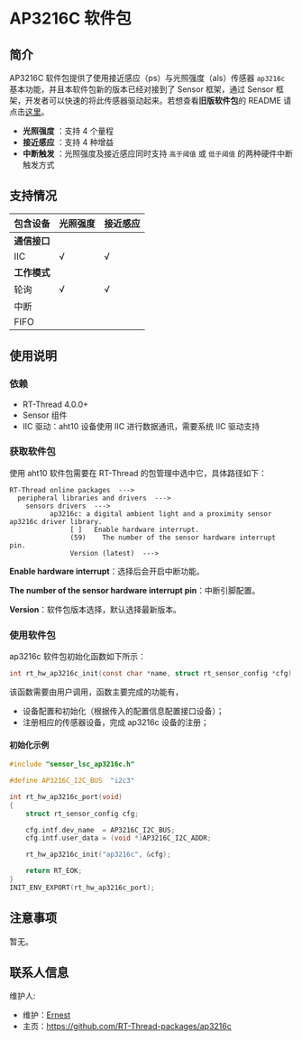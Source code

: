 # AP3216C 软件包

## 简介

AP3216C 软件包提供了使用接近感应（ps）与光照强度（als）传感器 `ap3216c` 基本功能，并且本软件包新的版本已经对接到了 Sensor 框架，通过 Sensor 框架，开发者可以快速的将此传感器驱动起来。若想查看**旧版软件包**的 README 请点击[这里](README_OLD.md)。

- **光照强度** ：支持 4 个量程
- **接近感应** ：支持 4 种增益
- **中断触发** ：光照强度及接近感应同时支持 `高于阈值` 或 `低于阈值` 的两种硬件中断触发方式

## 支持情况

| 包含设备     | 光照强度 | 接近感应 |
| ------------ | -------- | -------- |
| **通信接口** |          |          |
| IIC          | √        | √        |
| **工作模式** |          |          |
| 轮询         | √        | √        |
| 中断         |          |          |
| FIFO         |          |          |

## 使用说明

### 依赖

- RT-Thread 4.0.0+
- Sensor 组件
- IIC 驱动：aht10 设备使用 IIC 进行数据通讯，需要系统 IIC 驱动支持

### 获取软件包

使用 aht10 软件包需要在 RT-Thread 的包管理中选中它，具体路径如下：

```
RT-Thread online packages  --->
  peripheral libraries and drivers  --->
    sensors drivers  --->
          ap3216c: a digital ambient light and a proximity sensor ap3216c driver library. 
               [ ]   Enable hardware interrupt.   
               (59)    The number of the sensor hardware interrupt pin. 
               Version (latest)  --->
```

**Enable hardware interrupt**：选择后会开启中断功能。

**The number of the sensor hardware interrupt pin**：中断引脚配置。

**Version**：软件包版本选择，默认选择最新版本。

### 使用软件包

ap3216c 软件包初始化函数如下所示：

```c
int rt_hw_ap3216c_init(const char *name, struct rt_sensor_config *cfg)；
```

该函数需要由用户调用，函数主要完成的功能有，

- 设备配置和初始化（根据传入的配置信息配置接口设备）；
- 注册相应的传感器设备，完成 ap3216c 设备的注册；

#### 初始化示例

```c
#include "sensor_lsc_ap3216c.h"

#define AP3216C_I2C_BUS  "i2c3"

int rt_hw_ap3216c_port(void)
{
    struct rt_sensor_config cfg;

    cfg.intf.dev_name  = AP3216C_I2C_BUS;
    cfg.intf.user_data = (void *)AP3216C_I2C_ADDR;

    rt_hw_ap3216c_init("ap3216c", &cfg);

    return RT_EOK;
}
INIT_ENV_EXPORT(rt_hw_ap3216c_port);
```

## 注意事项

暂无。

## 联系人信息

维护人:

- 维护：[Ernest](https://github.com/ErnestChen1)
- 主页：https://github.com/RT-Thread-packages/ap3216c